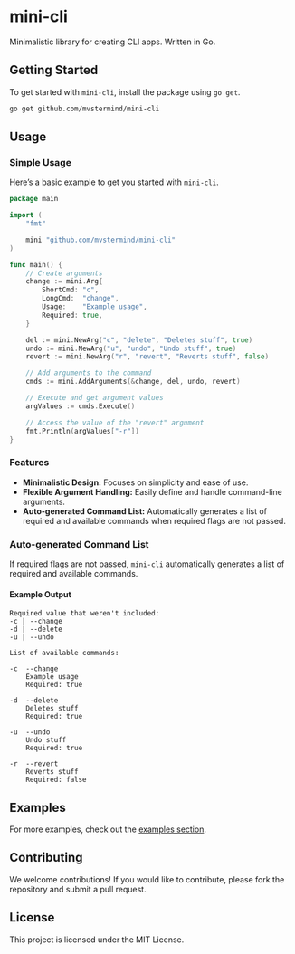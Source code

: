 # mini-cli
Minimalistic library for creating CLI apps. Written in Go.

## Getting Started
To get started with `mini-cli`, install the package using `go get`.

```bash
go get github.com/mvstermind/mini-cli
```

## Usage

### Simple Usage
Here’s a basic example to get you started with `mini-cli`.

```go
package main

import (
	"fmt"

	mini "github.com/mvstermind/mini-cli"
)

func main() {
	// Create arguments
	change := mini.Arg{
		ShortCmd: "c",
		LongCmd:  "change",
		Usage:    "Example usage",
		Required: true,
	}

	del := mini.NewArg("c", "delete", "Deletes stuff", true)
	undo := mini.NewArg("u", "undo", "Undo stuff", true)
	revert := mini.NewArg("r", "revert", "Reverts stuff", false)

	// Add arguments to the command
	cmds := mini.AddArguments(&change, del, undo, revert)

	// Execute and get argument values
	argValues := cmds.Execute()

	// Access the value of the "revert" argument
	fmt.Println(argValues["-r"])
}
```

### Features
- **Minimalistic Design:** Focuses on simplicity and ease of use.
- **Flexible Argument Handling:** Easily define and handle command-line arguments.
- **Auto-generated Command List:** Automatically generates a list of required and available commands when required flags are not passed.


### Auto-generated Command List
If required flags are not passed, `mini-cli` automatically generates a list of required and available commands.

#### Example Output
```
Required value that weren't included:
-c | --change
-d | --delete
-u | --undo

List of available commands:

-c  --change
    Example usage
    Required: true

-d  --delete
    Deletes stuff
    Required: true

-u  --undo
    Undo stuff
    Required: true

-r  --revert
    Reverts stuff
    Required: false
```

## Examples
For more examples, check out the [examples section](https://github.com/mvstermind/mini-cli/tree/main/examples).

## Contributing
We welcome contributions! If you would like to contribute, please fork the repository and submit a pull request.

## License
This project is licensed under the MIT License.
